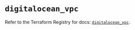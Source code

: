 # `digitalocean_vpc`

Refer to the Terraform Registry for docs: [`digitalocean_vpc`](https://registry.terraform.io/providers/digitalocean/digitalocean/2.51.0/docs/resources/vpc).
